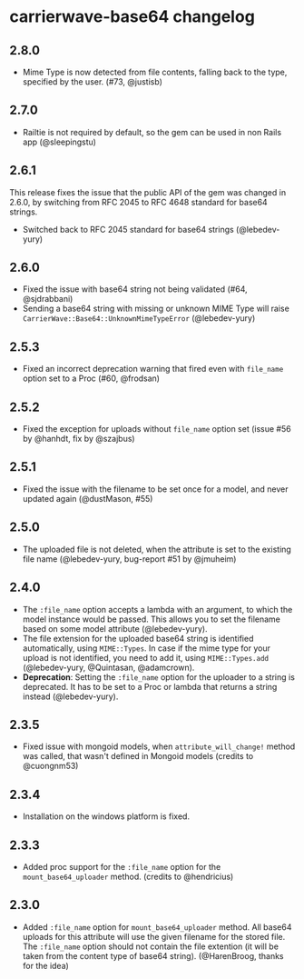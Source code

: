 # carrierwave-base64 changelog

## 2.8.0

 - Mime Type is now detected from file contents, falling back to the type, specified by the user. (#73, @justisb)

## 2.7.0

 - Railtie is not required by default, so the gem can be used in non Rails app (@sleepingstu)

## 2.6.1

This release fixes the issue that the public API of the gem was changed in 2.6.0, by switching from RFC 2045 to RFC 4648 standard for base64 strings.

 - Switched back to RFC 2045 standard for base64 strings (@lebedev-yury)

## 2.6.0

 - Fixed the issue with base64 string not being validated (#64, @sjdrabbani)
 - Sending a base64 string with missing or unknown MIME Type will raise `CarrierWave::Base64::UnknownMimeTypeError` (@lebedev-yury)

## 2.5.3

 - Fixed an incorrect deprecation warning that fired even with `file_name` option set to a Proc (#60, @frodsan)

## 2.5.2

 - Fixed the exception for uploads without `file_name` option set (issue #56 by @hanhdt, fix by @szajbus)

## 2.5.1

 - Fixed the issue with the filename to be set once for a model, and never updated again (@dustMason, #55)

## 2.5.0

  - The uploaded file is not deleted, when the attribute is set to the existing file name (@lebedev-yury, bug-report #51 by @jmuheim)

## 2.4.0

  - The `:file_name` option accepts a lambda with an argument, to which the model instance would be passed. This allows you to set the filename based on some model attribute (@lebedev-yury).
  - The file extension for the uploaded base64 string is identified automatically, using `MIME::Types`. In case if the mime type for your upload is not identified, you need to add it, using `MIME::Types.add` (@lebedev-yury, @Quintasan, @adamcrown).
  - **Deprecation**: Setting the `:file_name` option for the uploader to a string is deprecated. It has to be set to a Proc or lambda that returns a string instead (@lebedev-yury).

## 2.3.5

  - Fixed issue with mongoid models, when `attribute_will_change!` method was called, that wasn't defined in Mongoid models (credits to @cuongnm53)

## 2.3.4

  - Installation on the windows platform is fixed.

## 2.3.3

  - Added proc support for the `:file_name` option for the `mount_base64_uploader` method. (credits to @hendricius)

## 2.3.0

  - Added `:file_name` option for `mount_base64_uploader` method. All base64 uploads for this attribute will use the given filename for the stored file. The `:file_name` option should not contain the file extention (it will be taken from the content type of base64 string). (@HarenBroog, thanks for the idea)
